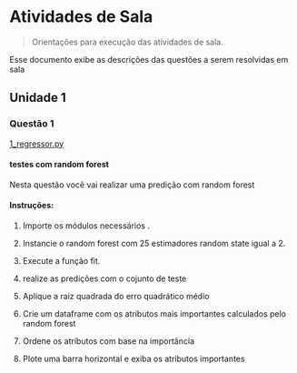 # Atividades de Sala
> Orientações para execução das atividades de sala.

Esse documento exibe as descrições das questões a serem resolvidas em sala

##  Unidade 1  

### Questão 1

[1_regressor.py](1_regressor.py)

#### testes com random forest

Nesta questão você vai realizar uma predição com random forest

#### Instruções:

1)  Importe os módulos necessários .
   
2)  Instancie  o random forest com 25 estimadores random state igual a 2.
3) Execute a função fit.
4) realize as predições com o cojunto de teste
5) Aplique a raiz quadrada do erro quadrático médio 
6) Crie um dataframe com os atributos mais importantes calculados pelo random forest
7) Ordene os atributos com base na importância
8) Plote uma barra horizontal e exiba os atributos importantes


